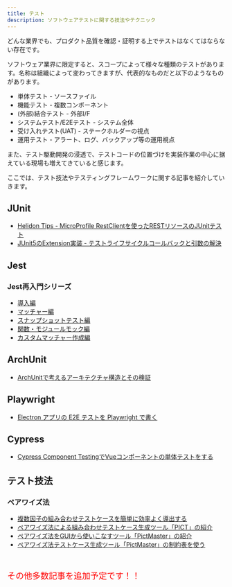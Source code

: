 ```yaml
---
title: テスト
description: ソフトウェアテストに関する技法やテクニック
---
```


どんな業界でも、プロダクト品質を確認・証明する上でテストはなくてはならない存在です。

ソフトウェア業界に限定すると、スコープによって様々な種類のテストがあります。名称は組織によって変わってきますが、代表的なものだと以下のようなものがあります。

- 単体テスト - ソースファイル
- 機能テスト - 複数コンポーネント
- (外部)結合テスト - 外部I/F
- システムテスト/E2Eテスト - システム全体
- 受け入れテスト(UAT) - ステークホルダーの視点
- 運用テスト - アラート、ログ、バックアップ等の運用視点

また、テスト駆動開発の浸透で、テストコードの位置づけを実装作業の中心に据えている現場も増えてきていると感じます。

ここでは、テスト技法やテスティングフレームワークに関する記事を紹介していきます。

## JUnit

- [Helidon Tips - MicroProfile RestClientを使ったRESTリソースのJUnitテスト](/msa/mp/ext03-helidon-rest-testing/)
- [JUnit5のExtension実装 - テストライフサイクルコールバックと引数の解決](/blogs/2022/05/30/junit5-extension/)

## Jest

### Jest再入門シリーズ
- [導入編](/testing/jest/jest-intro/)
- [マッチャー編](/testing/jest/jest-matchers/)
- [スナップショットテスト編](/testing/jest/jest-snapshot-testing/)
- [関数・モジュールモック編](/testing/jest/jest-mock/)
- [カスタムマッチャー作成編](/testing/jest/jest-custom-matchers/)

## ArchUnit

- [ArchUnitで考えるアーキテクチャ構造とその検証](/blogs/2022/05/19/archunit-and-architechure/)

## Playwright

- [Electron アプリの E2E テストを Playwright で書く](/blogs/2022/06/05/test-electron-app-with-playwright/)

## Cypress

- [Cypress Component TestingでVueコンポーネントの単体テストをする](/blogs/2022/06/12/cypress-component-testing/#コンポーネントテストを記述する)

## テスト技法

### ペアワイズ法

- [複数因子の組み合わせテストケースを簡単に効率よく導出する](/blogs/2022/07/11/pairwise-test/)
- [ペアワイズ法による組み合わせテストケース生成ツール「PICT」の紹介](/blogs/2022/07/15/pairwise-test-case-creation-tool-pict/)
- [ペアワイズ法をGUIから使いこなすツール「PictMaster」の紹介](/blogs/2022/07/23/pictmaster/)
- [ペアワイズ法テストケース生成ツール「PictMaster」の制約表を使う](/blogs/2022/08/01/pictmaster-constraint-option/)

<div style="margin-top: 3rem"><span style="font-size: 1.2rem;color: red;">その他多数記事を追加予定です！！</span></div>
